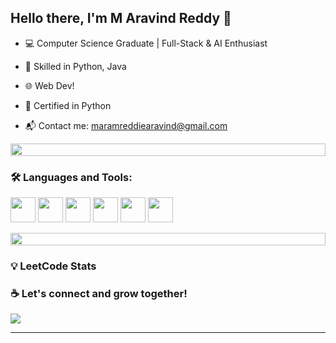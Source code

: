 ## Hello there, I'm M Aravind Reddy 👋




- 💻 Computer Science Graduate | Full-Stack & AI Enthusiast  

- 🔧 Skilled in Python, Java
- 🌐 Web Dev!
- 🚀 Certified in Python

- 📬 Contact me: maramreddiearavind@gmail.com  


<img src="https://i.imgur.com/dBaSKWF.gif" height="20" width="100%"/>

### 🛠️ Languages and Tools:
<p>
  <img height="40" src="https://cdn.jsdelivr.net/gh/devicons/devicon/icons/python/python-original.svg" />

  <img height="40" src="https://cdn.jsdelivr.net/gh/devicons/devicon/icons/java/java-original.svg" />
 
  
  <img height="40" src="https://cdn.jsdelivr.net/gh/devicons/devicon/icons/html5/html5-original.svg" />
  <img height="40" src="https://cdn.jsdelivr.net/gh/devicons/devicon/icons/css3/css3-original.svg" />
  <img height="40" src="https://cdn.jsdelivr.net/gh/devicons/devicon/icons/mysql/mysql-original.svg" />
 

  <img height="40" src="https://cdn.jsdelivr.net/gh/devicons/devicon/icons/github/github-original.svg" />
 
</p>

<img src="https://i.imgur.com/dBaSKWF.gif" height="20" width="100%"/>

### 💡 LeetCode Stats

### ☕ Let's connect and grow together!
<a href="mailto:maramreddiearavind@gmail.com">
  <img src="https://img.shields.io/badge/maramreddiearavind@gmail.com-D14836?style=flat-square&logo=Gmail&logoColor=white"/>
</a>

---


